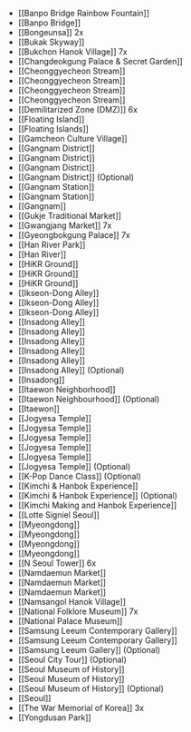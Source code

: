 - [[Banpo Bridge Rainbow Fountain]]
- [[Banpo Bridge]]
- [[Bongeunsa]] 2x
- [[Bukak Skyway]]
- [[Bukchon Hanok Village]] 7x
- [[Changdeokgung Palace & Secret Garden]]
- [[Cheonggyecheon Stream]]
- [[Cheonggyecheon Stream]]
- [[Cheonggyecheon Stream]]
- [[Cheonggyecheon Stream]]
- [[Demilitarized Zone (DMZ)]] 6x
- [[Floating Island]]
- [[Floating Islands]]
- [[Gamcheon Culture Village]]
- [[Gangnam District]]
- [[Gangnam District]]
- [[Gangnam District]]
- [[Gangnam District]] (Optional)
- [[Gangnam Station]]
- [[Gangnam Station]]
- [[Gangnam]]
- [[Gukje Traditional Market]]
- [[Gwangjang Market]] 7x
- [[Gyeongbokgung Palace]] 7x
- [[Han River Park]]
- [[Han River]]
- [[HiKR Ground]]
- [[HiKR Ground]]
- [[HiKR Ground]]
- [[Ikseon-Dong Alley]]
- [[Ikseon-Dong Alley]]
- [[Ikseon-Dong Alley]]
- [[Insadong Alley]]
- [[Insadong Alley]]
- [[Insadong Alley]]
- [[Insadong Alley]]
- [[Insadong Alley]]
- [[Insadong Alley]] (Optional)
- [[Insadong]]
- [[Itaewon Neighborhood]]
- [[Itaewon Neighbourhood]] (Optional)
- [[Itaewon]]
- [[Jogyesa Temple]]
- [[Jogyesa Temple]]
- [[Jogyesa Temple]]
- [[Jogyesa Temple]]
- [[Jogyesa Temple]]
- [[Jogyesa Temple]] (Optional)
- [[K-Pop Dance Class]] (Optional)
- [[Kimchi & Hanbok Experience]]
- [[Kimchi & Hanbok Experience]] (Optional)
- [[Kimchi Making and Hanbok Experience]]
- [[Lotte Signiel Seoul]]
- [[Myeongdong]]
- [[Myeongdong]]
- [[Myeongdong]]
- [[Myeongdong]]
- [[N Seoul Tower]] 6x
- [[Namdaemun Market]]
- [[Namdaemun Market]]
- [[Namdaemun Market]]
- [[Namsangol Hanok Village]]
- [[National Folklore Museum]] 7x
- [[National Palace Museum]]
- [[Samsung Leeum Contemporary Gallery]]
- [[Samsung Leeum Contemporary Gallery]]
- [[Samsung Leeum Gallery]] (Optional)
- [[Seoul City Tour]] (Optional)
- [[Seoul Museum of History]]
- [[Seoul Museum of History]]
- [[Seoul Museum of History]] (Optional)
- [[Seoul]]
- [[The War Memorial of Korea]] 3x
- [[Yongdusan Park]]
